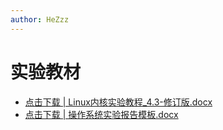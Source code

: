 ```yaml
---
author: HeZzz
---
```


# 实验教材

- [点击下载 | Linux内核实验教程_4.3-修订版.docx](https://cs-speedrun.github.io/cs-speedrun-documents/%5B%E5%AE%9E%E9%AA%8C%5D%20%E6%93%8D%E4%BD%9C%E7%B3%BB%E7%BB%9F/%E5%AE%9E%E9%AA%8C%E6%95%99%E6%9D%90/Linux%E5%86%85%E6%A0%B8%E5%AE%9E%E9%AA%8C%E6%95%99%E7%A8%8B_4.3-%E4%BF%AE%E8%AE%A2%E7%89%88.docx)
- [点击下载 | 操作系统实验报告模板.docx](https://cs-speedrun.github.io/cs-speedrun-documents/%5B%E5%AE%9E%E9%AA%8C%5D%20%E6%93%8D%E4%BD%9C%E7%B3%BB%E7%BB%9F/%E5%AE%9E%E9%AA%8C%E6%95%99%E6%9D%90/%E6%93%8D%E4%BD%9C%E7%B3%BB%E7%BB%9F%E5%AE%9E%E9%AA%8C%E6%8A%A5%E5%91%8A%E6%A8%A1%E6%9D%BF.docx)